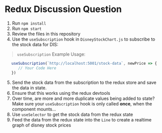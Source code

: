 # Redux Discussion Question

1. Run `npm install`
2. Run `npm start`
3. Review the files in this repository
4. Use the `useSubscription` hook in `DisneyStockChart.js` to subscribe to the stock data for DIS: 
> `useSubscription` Example Usage:
```javascript
   useSubscription(`http://localhost:5001/stock-data`, newPrice => {
      // Your Code Here
   })
```
5. Send the stock data from the subscription to the redux store and save the data in state.
6. Ensure that this works using the redux devtools
7. Over time, are more and more duplicate values being added to state? Make sure your `useSubscription` hook is only called **once**, when the component mounts...
8. Use `useSelector` to get the stock data from the redux state
9. Feed the data from the redux state into the `Line` to create a realtime graph of disney stock prices
